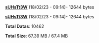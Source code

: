 [**sUHsTt3W**](/data/sUHsTt3W.txt) (18/02/23 - 09:14)- 12644 bytes

[**sUHsTt3W**](/data/sUHsTt3W.txt) (18/02/23 - 09:14)- 12644 bytes

**Total Datas**: 10462

**Total Size**: 67.39 MB / 67.4 MB